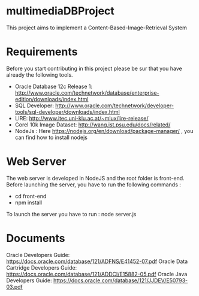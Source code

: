 # multimediaDBProject
This project aims to implement a Content-Based-Image-Retrieval System

# Requirements 
Before you start contributing in this project please be sur that you have already the following tools.
- Oracle Database 12c Release 1: http://www.oracle.com/technetwork/database/enterprise-edition/downloads/index.html
- SQL Developer: http://www.oracle.com/technetwork/developer-tools/sql-developer/downloads/index.html
- LIRE: http://www.itec.uni-klu.ac.at/~mlux/lire-release/
- Corel 10k Image Dataset: http://wang.ist.psu.edu/docs/related/
- NodeJs : Here https://nodejs.org/en/download/package-manager/ , you can find how to install nodejs

# Web Server 
The web server is developed in NodeJS and the root folder is front-end.  
Before launching the server, you have to run the following commands : 
- cd front-end 
- npm install 

To launch the server you have to run : node server.js

# Documents

Oracle Developers Guide: https://docs.oracle.com/database/121/ADFNS/E41452-07.pdf
Oracle Data Cartridge Developers Guide: https://docs.oracle.com/database/121/ADDCI/E15882-05.pdf
Oracle Java Developers Guide: https://docs.oracle.com/database/121/JJDEV/E50793-03.pdf
